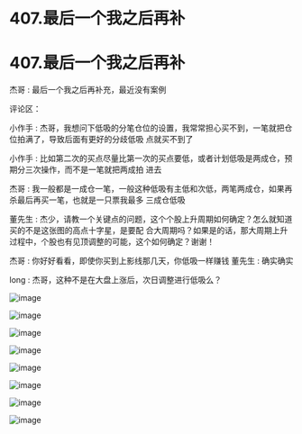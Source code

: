 # 407.最后一个我之后再补

# 407.最后一个我之后再补

杰哥 : 最后一个我之后再补充，最近没有案例

评论区：

小作手 : 杰哥，我想问下低吸的分笔仓位的设置，我常常担心买不到，一笔就把仓位拍满了，导致后面有更好的分歧低吸 点就买不到了

小作手 : 比如第二次的买点尽量比第一次的买点要低，或者计划低吸是两成仓，预期分三次操作，而不是一笔就把两成拍 进去

杰哥 : 我一般都是一成仓一笔，一般这种低吸有主低和次低，两笔两成仓，如果再杀最后再买一笔，也就是一只票我最多 三成仓低吸

董先生 : 杰少，请教一个关键点的问题，这个个股上升周期如何确定？怎么就知道买的不是这张图的高点十字星，是要配 合大周期吗？如果是的话，那大周期上升过程中，个股也有见顶调整的可能，这个如何确定？谢谢！

杰哥 : 你好好看看，即使你买到上影线那几天，你低吸一样赚钱 董先生 : 确实确实

long : 杰哥，这种不是在大盘上涨后，次日调整进行低吸么？

![image](img/Image_127.png)

![image](img/Image_128.png)

![image](img/Image_129.png)

![image](img/Image_130.png)

![image](img/Image_131.png)

![image](img/Image_132.png)

![image](img/Image_133.png)

![image](img/Image_134.png)